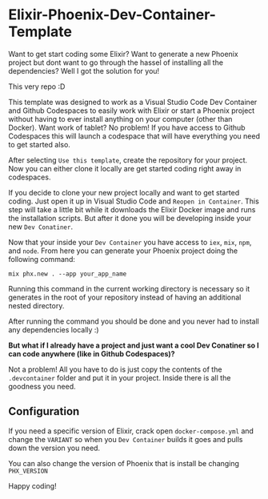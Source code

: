 # Elixir-Phoenix-Dev-Container-Template

Want to get start coding some Elixir? Want to generate a new Phoenix project but dont want to go through the hassel of installing all the dependencies? Well I got the solution for you!

This very repo :D

This template was designed to work as a Visual Studio Code Dev Container and Github Codespaces to easily work with Elixir or start a Phoenix project without having to ever install anything on your computer (other than Docker). Want work of tablet? No problem! If you have access to Github Codespaces this will launch a codespace that will have everything you need to get started also.

After selecting `Use this template`, create the repository for your project. Now you can either clone it locally are get started coding right away in codespaces.

If you decide to clone your new project locally and want to get started coding. Just open it up in Visual Studio Code and `Reopen in Container`. This step will take a little bit while it downloads the Elixir Docker image and runs the installation scripts. But after it done you will be developing inside your new `Dev Conatiner`. 

Now that your inside your `Dev Container` you have access to `iex`, `mix`, `npm`, and `node`. From here you can generate your Phoenix project doing the following command:
```
mix phx.new . --app your_app_name
```
Running this command in the current working directory is necessary so it generates in the root of your repository instead of having an additional nested directory.

After running the command you should be done and you never had to install any dependencies locally :)

**But what if I already have a project and just want a cool Dev Conatiner so I can code anywhere (like in Github Codespaces)?**

Not a problem! All you have to do is just copy the contents of the `.devcontainer` folder and put it in your project. Inside there is all the goodness you need. 

## Configuration

If you need a specific version of Elixir, crack open `docker-compose.yml` and change the `VARIANT` so when you `Dev Container` builds it goes and pulls down the version you need.

You can also change the version of Phoenix that is install be changing `PHX_VERSION`

Happy coding!
